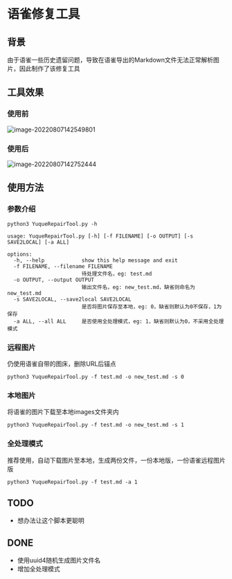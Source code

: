 # 语雀修复工具

## 背景

由于语雀一些历史遗留问题，导致在语雀导出的Markdown文件无法正常解析图片，因此制作了该修复工具



## 工具效果

### 使用前

![image-20220807142549801](https://lxxx-markdown.oss-cn-beijing.aliyuncs.com/pictures/202208071425901.png)

### 使用后

![image-20220807142752444](https://lxxx-markdown.oss-cn-beijing.aliyuncs.com/pictures/202208071427486.png)

## 使用方法

### 参数介绍

```
python3 YuqueRepairTool.py -h

usage: YuqueRepairTool.py [-h] [-f FILENAME] [-o OUTPUT] [-s SAVE2LOCAL] [-a ALL]

options:
  -h, --help            show this help message and exit
  -f FILENAME, --filename FILENAME
                        待处理文件名，eg: test.md
  -o OUTPUT, --output OUTPUT
                        输出文件名，eg: new_test.md，缺省则命名为new_test.md
  -s SAVE2LOCAL, --save2local SAVE2LOCAL
                        是否将图片保存至本地，eg: 0，缺省则默认为0不保存，1为保存
  -a ALL, --all ALL     是否使用全处理模式，eg: 1，缺省则默认为0，不采用全处理模式
```

### 远程图片

仍使用语雀自带的图床，删除URL后锚点

```
python3 YuqueRepairTool.py -f test.md -o new_test.md -s 0
```

### 本地图片

将语雀的图片下载至本地images文件夹内

```
python3 YuqueRepairTool.py -f test.md -o new_test.md -s 1
```

### 全处理模式
推荐使用，自动下载图片至本地，生成两份文件，一份本地版，一份语雀远程图片版
```
python3 YuqueRepairTool.py -f test.md -a 1
```

## TODO

- 想办法让这个脚本更聪明

## DONE

- 使用uuid4随机生成图片文件名
- 增加全处理模式

